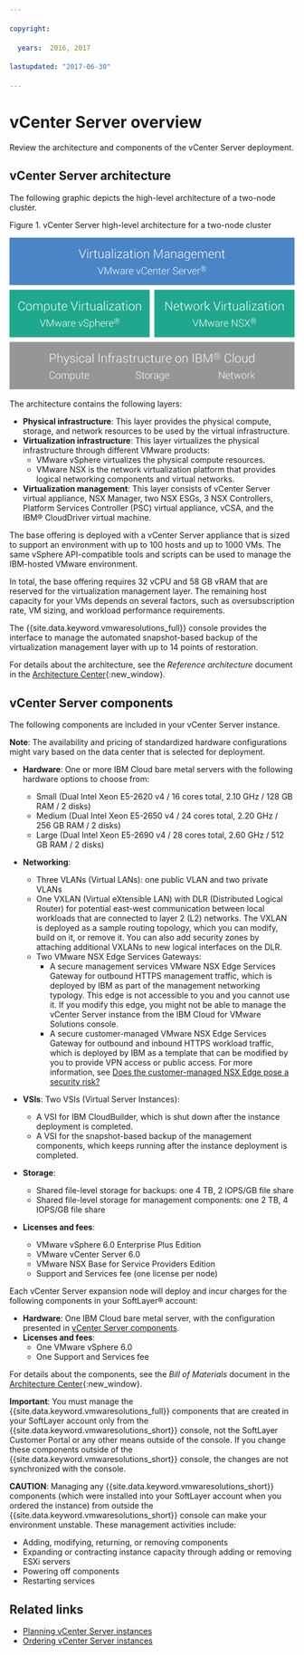 ```yaml
---

copyright:

  years:  2016, 2017

lastupdated: "2017-06-30"

---
```


# vCenter Server overview

Review the architecture and components of the vCenter Server deployment.

## vCenter Server architecture

The following graphic depicts the high-level architecture of a two-node cluster.

Figure 1. vCenter Server high-level architecture for a two-node cluster

![vCenter Server architecture](vc_architecture.jpg)

The architecture contains the following layers:
* **Physical infrastructure**: This layer provides the physical compute, storage, and network resources to be used by the virtual infrastructure.
* **Virtualization infrastructure**: This layer virtualizes the physical infrastructure through different VMware products:
  *  VMware vSphere virtualizes the physical compute resources.
  *  VMware NSX is the network virtualization platform that provides logical networking components and virtual networks.
* **Virtualization management**: This layer consists of vCenter Server virtual appliance, NSX Manager, two NSX ESGs, 3 NSX Controllers, Platform Services Controller (PSC) virtual appliance, vCSA, and the IBM® CloudDriver virtual machine. 

The base offering is deployed with a vCenter Server appliance that is sized to support an environment with up to 100 hosts and up to 1000 VMs. The same vSphere API-compatible tools and scripts can be used to manage the IBM-hosted VMware environment. 

In total, the base offering requires 32 vCPU and 58 GB vRAM that are reserved for the virtualization management layer. The remaining host capacity for your VMs depends on several factors, such as oversubscription rate, VM sizing, and workload performance requirements.

The {{site.data.keyword.vmwaresolutions_full}} console provides the interface to manage the automated snapshot-based backup of the virtualization management layer with up to 14 points of restoration.

For details about the architecture, see the _Reference architecture_ document in the [Architecture Center](https://www.ibm.com/devops/method/content/architecture/virtVCenterServerPlatform){:new_window}.

## vCenter Server components

The following components are included in your vCenter Server instance.

**Note**: The availability and pricing of standardized hardware configurations might vary based on the data center that is selected for deployment.

* **Hardware**: One or more IBM Cloud bare metal servers with the following hardware options to choose from:
  *  Small (Dual Intel Xeon E5-2620 v4 / 16 cores total, 2.10 GHz / 128 GB RAM / 2 disks)
  *  Medium (Dual Intel Xeon E5-2650 v4 / 24 cores total, 2.20 GHz / 256 GB RAM / 2 disks)
  *  Large (Dual Intel Xeon E5-2690 v4 / 28 cores total, 2.60 GHz / 512 GB RAM / 2 disks)
  
* **Networking**:
  *  Three VLANs (Virtual LANs): one public VLAN and two private VLANs
  *  One VXLAN (Virtual eXtensible LAN) with DLR (Distributed Logical Router) for potential east-west communication between local workloads that are connected to layer 2 (L2) networks. The VXLAN is deployed as a sample routing topology, which you can modify, build on it, or remove it. You can also add security zones by attaching additional VXLANs to new logical interfaces on the DLR.
  *  Two VMware NSX Edge Services Gateways:
     * A secure management services VMware NSX Edge Services Gateway for outbound HTTPS management traffic, which is deployed by IBM as part of the management networking typology. This edge is not accessible to you and you cannot use it. If you modify this edge, you might not be able to manage the vCenter Server instance from the IBM Cloud for VMware Solutions console.
     * A secure customer-managed VMware NSX Edge Services Gateway for outbound and inbound HTTPS workload traffic, which is deployed by IBM as a template that can be modified by you to provide VPN access or public access. For more information, see [Does the customer-managed NSX Edge pose a security risk?](../vmonic/faq.html#does-the-customer-managed-nsx-edge-pose-a-security-risk-)
     
* **VSIs**: Two VSIs (Virtual Server Instances):
  *  A VSI for IBM CloudBuilder, which is shut down after the instance deployment is completed.
  *  A VSI for the snapshot-based backup of the management components, which keeps running after the instance deployment is completed.
  
* **Storage**:
  *  Shared file-level storage for backups: one 4 TB, 2 IOPS/GB file share
  *  Shared file-level storage for management components: one 2 TB, 4 IOPS/GB file share
  
* **Licenses and fees**:
  *  VMware vSphere 6.0 Enterprise Plus Edition
  *  VMware vCenter Server 6.0
  *  VMware NSX Base for Service Providers Edition
  *  Support and Services fee (one license per node)

Each vCenter Server expansion node will deploy and incur charges for the following components in your SoftLayer® account:

* **Hardware**: One IBM Cloud bare metal server, with the configuration presented in [vCenter Server components](../vcenter/vc_vcenterserveroverview.html#vcenter-server-components).
* **Licenses and fees**:
  *  One VMware vSphere 6.0
  *  One Support and Services fee

For details about the components, see the _Bill of Materials_ document in
the [Architecture Center](https://www.ibm.com/devops/method/content/architecture/virtVCenterServerPlatform){:new_window}.

**Important**: You must manage the {{site.data.keyword.vmwaresolutions_full}} components that are created in your SoftLayer account only from the {{site.data.keyword.vmwaresolutions_short}} console, not the SoftLayer Customer Portal or any other means outside of the console. If you change these components outside of the {{site.data.keyword.vmwaresolutions_short}} console, the changes are not synchronized with the console.

**CAUTION**: Managing any {{site.data.keyword.vmwaresolutions_short}} components (which were installed into your SoftLayer account when you ordered the instance) from outside the {{site.data.keyword.vmwaresolutions_short}} console can make your environment unstable. These management activities include:
*  Adding, modifying, returning, or removing components
*  Expanding or contracting instance capacity through adding or removing ESXi servers
*  Powering off components
*  Restarting services

## Related links

* [Planning vCenter Server instances](vc_planning.html)
* [Ordering vCenter Server instances](vc_orderinginstance.html)
